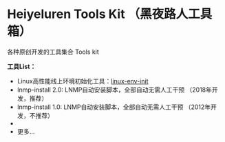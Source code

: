 Heiyeluren Tools Kit （黑夜路人工具箱）
=====

各种原创开发的工具集合 Tools kit

<b>工具List：</b>
  * Linux高性能线上环境初始化工具：<a href="https://github.com/heiyeluren/heiyeluren-tools/tree/master/linux-env-init">linux-env-init</a>
  * lnmp-install 2.0: LNMP自动安装脚本，全部自动无需人工干预 （2018年开发，推荐）
  * lnmp-install 1.0: LNMP自动安装脚本，全部自动无需人工干预 （2012年开发，不推荐）
  * 
  * 更多...
  
